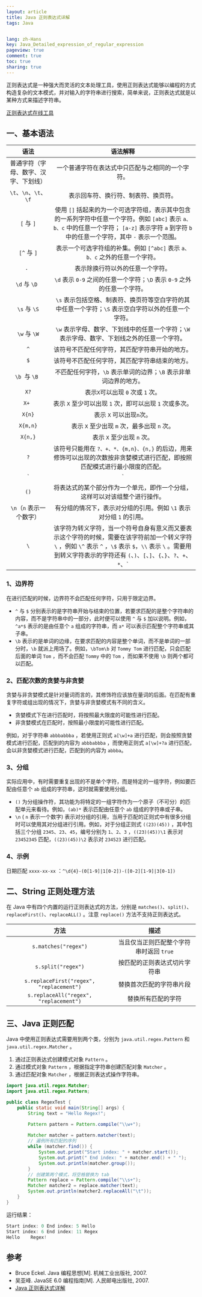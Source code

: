 ```yaml
---
layout: article
title: Java 正则表达式详解
tags: Java


lang: zh-Hans
key: Java_Detailed_expression_of_regular_expression
pageview: true
comment: true
toc: true
sharing: true
---
```


正则表达式是一种强大而灵活的文本处理工具，使用正则表达式能够以编程的方式构造复杂的文本模式，并对输入的字符串进行搜索，简单来说，正则表达式就是以某种方式来描述字符串。

[正则表达式在线工具](https://regexr.com/)

## 一、基本语法

|                 语法                 |                           语法解释                           |
| :----------------------------------: | :----------------------------------------------------------: |
| 普通字符（字母、数字、汉字、下划线） |       一个普通字符在表达式中只匹配与之相同的一个字符。       |
|            `\t`、`\n`、`\t`、`\f`            |             表示回车符、换行符、制表符、换页符。             |
|              `[` 与 `]`              | 使用 `[]` 括起来的为一个可选字符组，表示其中包含的一系列字符中任意一个字符。例如 `[abc]` 表示 `a、b、c` 中的任意一个字符； `[a-z]` 表示字符 `a` 到字符 `b` 中的任意一个字符，其中 `-` 表示一个范围。 |
|             `[^` 与 `]`             | 表示一个可选字符组的补集。例如 `[^abc]` 表示 `a、b、c` 之外的任意一个字符。 |
|                  `. `                  |               表示除换行符以外的任意一个字符。               |
|               `\d` 与 `\D `              | `\d` 表示 `0-9` 之间的任意一个字符；`\D` 表示 `0-9` 之外的任意一个字符。 |
|               `\s` 与 `\S`               | `\s` 表示包括空格、制表符、换页符等空白字符的其中任意一个字符；`\S` 表示空白字符以外的任意一个字符。 |
|               `\w` 与 `\W`               | `\w` 表示字母、数字、下划线中的任意一个字符；`\W` 表示字母、数字、下划线之外的任意一个字符。 |
|                  `^`                   |        该符号不匹配任何字符，其匹配字符串开始的地方。        |
|                 ` $ `                  |        该符号不匹配任何字符，其匹配字符串结束的地方。        |
|               `\b `与 `\B `              | 不匹配任何字符，`\b` 表示单词的边界；`\B` 表示非单词边界的地方。 |
|                  `X?`                  |                表示` X `可以出现 `0` 次或 `1` 次。                 |
|                  `X+ `                 |      表示 `X` 至少可以出现 `1` 次，即可以出现 `1` 次或多次。       |
|                 `X{n}`                 |                    表示 `X` 可以出现` n `次。                    |
|                `X{m,n}`                |            表示 `X` 至少出现 `m` 次，最多出现 `n` 次。             |
|                `X{n,}`                 |                    表示 `X` 至少出现 `n` 次。                    |
|                  `?`                   | 该符号只能用在 `?、+、*、{m,n}、{n,}` 的后边，用来修饰可以出现的次数按非贪婪模式进行匹配，即按照匹配模式进行最小限度的匹配。 |
|                  `|`                  | 用来连接两个表达式，表示或的关系。例如 `X\|Y `表示 `X` 或 `Y` 中的任意字符。 |
|                 `()`                  | 将表达式的某个部分作为一个单元，即作一个分组，这样可以对该组整个进行操作。 |
|         `\n`（`n` 表示一个数字）         | 有分组的情况下，表示对分组的引用。例如 `\1` 表示对分组 `1` 的引用。 |
|                  `\`                   | 该字符为转义字符，当一个符号自身有意义而又要表示这个字符的时候，需要在该字符前加一个转义字符 `\` ，例如 `\^` 表示 `^` ，`\$` 表示 `$`，`\\` 表示 `\` 。需要用到转义字符表示的字符还有 `(`、`)`、`[`、`]`、`{`、`}`、`?`、`+`、`*`、`|`。 

### 1、边界符

在进行匹配的时候，边界符不会匹配任何字符，只用于限定边界。

* `^` 与 `$` 分别表示的是字符串开始与结束的位置，若要求匹配的是整个字符串的内容，而不是字符串中的一部分，此时便可以使用 `^` 与 `$` 加以说明。例如，`^a*$` 表示的是由任意个 `a` 组成的字符串，而 `a*` 可以表示匹配整个字符串或其子串。
* `\b` 表示的是单词的边缘，在要求匹配的内容是整个单词，而不是单词的一部分时，`\b` 就派上用场了。例如，`\bTom\b` 对 `Tommy Tom` 进行匹配，只会匹配后面的单词 `Tom` ，而不会匹配 `Tommy` 中的 `Tom` ，而如果不使用 `\b` 则两个都可以匹配。

### 2、匹配次数的贪婪与非贪婪

贪婪与非贪婪模式是针对量词而言的，其修饰符应该放在量词的后面。在匹配有重复字符或组出现的情况下，贪婪与非贪婪模式有不同的含义。

* 贪婪模式下在进行匹配时，将按照最大限度的可能性进行匹配。
* 非贪婪模式在匹配时，按照最小限度的可能性进行匹配。

例如，对于字符串 `abbbabbba` ，若使用正则式 `a[\w]+a` 进行匹配，则会按照贪婪模式进行匹配，匹配到的内容为 `abbbabbba` ，而使用正则式 `a[\w]+?a` 进行匹配，会以非贪婪模式进行匹配，匹配到的内容为 `abbba`。

### 3、分组

实际应用中，有时需要重复出现的不是单个字符，而是特定的一组字符，例如要匹配由任意个 `ab` 组成的字符串，这时就需要使用分组。

* `()` 为分组操作符，其功能为将特定的一组字符作为一个原子（不可分）的匹配单元来看待。例如，`(ab)*` 表示匹配由任意个 `ab` 组成的字符串或子串。
* `\n` ( `n` 表示一个数字) 表示对分组的引用，当用于匹配的正则式中有很多分组时可以使用其对分组进行引用。例如，对于分组正则式 `((23)(45))` ，其中包括三个分组 `2345`、`23`、`45`，编号分别为 `1`、`2`、`3` ，`((23)(45))\1` 表示对 `23452345` 匹配，`((23)(45))\2` 表示对 `234523` 进行匹配。

### 4、示例

日期匹配 `xxxx-xx-xx` ：`^\d{4}-(0[1-9]|1[0-2])-([0-2][1-9]|3[0-1])` 

## 二、String 正则处理方法

在 Java 中有四个内置的运行正则表达式的方法，分别是 `matches()`、`split()`、`replaceFirst()`、`replaceALL()` 。注意 `replace()` 方法不支持正则表达式。

|                  方法                  |                 描述                  |
| :------------------------------------: | :-----------------------------------: |
|           `s.matches("regex")`           | 当且仅当正则匹配整个字符串时返回 `true` |
|            `s.split("regex")`           |     按匹配的正则表达式切片字符串      |
| `s.replaceFirst("regex", "replacement")` |       替换首次匹配的字符串片段        |
|  `s.replaceAll("regex", "replacement")`  |          替换所有匹配的字符           |

## 三、Java 正则匹配

Java 中使用正则表达式需要用到两个类，分别为 `java.util.regex.Pattern` 和 `java.util.regex.Matcher` 。

1.  通过正则表达式创建模式对象 `Pattern` 。
2. 通过模式对象 `Pattern` ，根据指定字符串创建匹配对象 `Matcher` 。
3. 通过匹配对象 `Matcher` ，根据正则表达式操作字符串。

```java
import java.util.regex.Matcher;
import java.util.regex.Pattern;

public class RegexTest {
    public static void main(String[] args) {
        String text = "Hello Regex!";

        Pattern pattern = Pattern.compile("\\w+");
        
        Matcher matcher = pattern.matcher(text);
        // 遍例所有匹配的序列
        while (matcher.find()) {
            System.out.print("Start index: " + matcher.start());
            System.out.print(" End index: " + matcher.end() + " ");
            System.out.println(matcher.group());
        }
        // 创建第两个模式，将空格替换为 tab
        Pattern replace = Pattern.compile("\\s+");
        Matcher matcher2 = replace.matcher(text);
        System.out.println(matcher2.replaceAll("\t"));
    }
}
```

运行结果：

```java
Start index: 0 End index: 5 Hello
Start index: 6 End index: 11 Regex
Hello    Regex!
```
## 参考

* Bruce Eckel. Java 编程思想[M]. 机械工业出版社, 2007.
* 吴亚峰. JavaSE 6.0 编程指南[M]. 人民邮电出版社, 2007.
* [Java 正则表达式详解](https://segmentfault.com/a/1190000009162306)